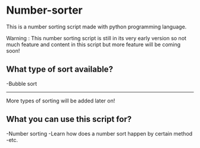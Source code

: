 # Number-sorter

This is a number sorting script made with python programming language.

Warning : This number sorting script is still in its very early version so not much feature and content in this script but more feature will be coming soon!
## What type of sort available?
-Bubble sort

---------------------------------------------
More types of sorting will be added later on!

## What you can use this script for?
-Number sorting
-Learn how does a number sort happen by certain method
-etc.
